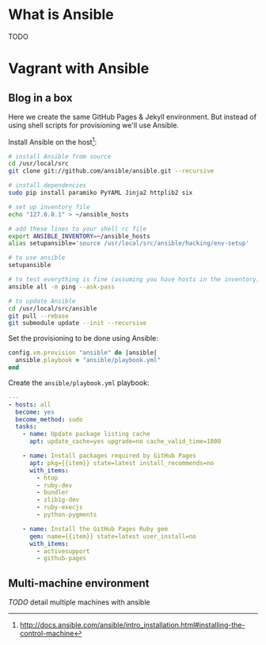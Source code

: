# What is Ansible

TODO




# Vagrant with Ansible

## Blog in a box

Here we create the same GitHub Pages & Jekyll environment. But instead of using shell scripts for provisioning we'll use Ansible.

Install Ansible on the host[^install_ansible]:
````bash
# install Ansible from source
cd /usr/local/src
git clone git://github.com/ansible/ansible.git --recursive

# install dependencies
sudo pip install paramiko PyYAML Jinja2 httplib2 six

# set up inventory file
echo "127.0.0.1" > ~/ansible_hosts

# add these lines to your shell rc file
export ANSIBLE_INVENTORY=~/ansible_hosts
alias setupansible='source /usr/local/src/ansible/hacking/env-setup'

# to use ansible
setupansible

# to test everything is fine (assuming you have hosts in the inventory)
ansible all -m ping --ask-pass

# to update Ansible
cd /usr/local/src/ansible
git pull --rebase
git submodule update --init --recursive
````

[^install_ansible]: <http://docs.ansible.com/ansible/intro_installation.html#installing-the-control-machine>


Set the provisioning to be done using Ansible:
````ruby
config.vm.provision "ansible" do |ansible|
  ansible.playbook = "ansible/playbook.yml"
end
````

Create the `ansible/playbook.yml` playbook:
````yaml
---
- hosts: all
  become: yes
  become_method: sudo
  tasks:
    - name: Update package listing cache
      apt: update_cache=yes upgrade=no cache_valid_time=1800

    - name: Install packages required by GitHub Pages
      apt: pkg={{item}} state=latest install_recommends=no
      with_items:
        - htop
        - ruby-dev
        - bundler
        - zlib1g-dev
        - ruby-execjs
        - python-pygments

    - name: Install the GitHub Pages Ruby gem
      gem: name={{item}} state=latest user_install=no
      with_items:
        - activesupport
        - github-pages
````




## Multi-machine environment

_TODO_ detail multiple machines with ansible

